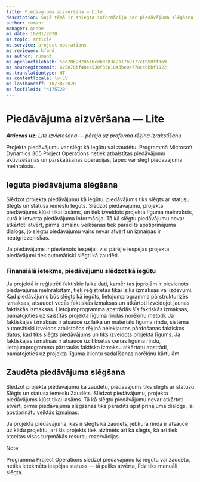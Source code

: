 ```yaml
---
title: Piedāvājuma aizvēršana — Lite
description: Šajā tēmā ir sniegta informācija par piedāvājuma slēgšanu programmā Project Operations.
author: rumant
manager: Annbe
ms.date: 10/01/2020
ms.topic: article
ms.service: project-operations
ms.reviewer: kfend
ms.author: rumant
ms.openlocfilehash: 5ad206232d616cdbdc83e2a17b9177cfb98ffda9
ms.sourcegitcommit: 625878bf48ea530f3381843be0e778cebbbf1922
ms.translationtype: HT
ms.contentlocale: lv-LV
ms.lasthandoff: 10/30/2020
ms.locfileid: "4175720"
---
```

# <a name="close-a-quote---lite"></a>Piedāvājuma aizvēršana — Lite

_**Attiecas uz:** Lite izvietošana — pāreja uz proforma rēķina izrakstīšanu_

Projekta piedāvājumu var slēgt kā iegūtu vai zaudētu. Programmā Microsoft Dynamics 365 Project Operations netiek atbalstītas piedāvājumu aktivizēšanas un pārskatīšanas operācijas, tāpēc var slēgt piedāvājuma melnrakstu.

## <a name="close-a-quote-as-won"></a>Iegūta piedāvājuma slēgšana

Slēdzot projekta piedāvājumu kā iegūtu, piedāvājums tiks slēgts ar statusu Slēgts un statusa iemeslu Iegūts. Slēdzot piedāvājumu, projekta piedāvājums kļūst tikai lasāms, un tiek izveidots projekta līguma melnraksts, kurā ir ietverta piedāvājuma informācija. Tā kā slēgtu piedāvājumu nevar atkārtoti atvērt, pirms izmaiņu veikšanas tiek parādīts apstiprinājuma dialogs, jo slēgtu piedāvājumu vairs nevar atvērt un izmaiņas ir neatgriezeniskas.

Ja piedāvājums ir pievienots iespējai, visi pārējie iespējas projekta piedāvājumi tiek automātiski slēgti kā zaudēti.

### <a name="financial-impact-of-closing-a-quote-as-won"></a>Finansiālā ietekme, piedāvājumu slēdzot kā iegūtu

Ja projektā ir reģistrēti faktiskie laika dati, kamēr tas joprojām ir pievienots piedāvājuma melnrakstam, tiek reģistrētas tikai laika izmaksas vai izdevumi. Kad piedāvājums būs slēgts kā iegūts, lietojumprogramma pārstrukturizēs izmaksas, atsaucot vecās faktiskās izmaksas un atkārtoti izveidojot jaunas faktiskās izmaksas. Lietojumprogramma apstrādās šīs faktiskās izmaksas, pamatojoties uz saistītās projekta līguma rindas norēķinu metodi. Ja faktiskajās izmaksās ir atsauce uz laika un materiālu līguma rindu, sistēma automātiski izveidos atbilstošos rēķinā neiekļautos pārdošanas faktiskos datus, kad tiks slēgts piedāvājums un tiks izveidots projekta līgums. Ja faktiskajās izmaksās ir atsauce uz fiksētas cenas līguma rindu, lietojumprogramma pārtrauks faktisko izmaksu atkārtotu apstrādi, pamatojoties uz projekta līguma klientu sadalīšanas norēķinu kārtulām.

## <a name="closing-a-quote-as-lost"></a>Zaudēta piedāvājuma slēgšana

Slēdzot projekta piedāvājumu kā zaudētu, piedāvājums tiks slēgts ar statusu Slēgts un statusa iemeslu Zaudēts. Slēdzot piedāvājumu, projekta piedāvājums kļūst tikai lasāms. Tā kā slēgtu piedāvājumu nevar atkārtoti atvērt, pirms piedāvājuma slēgšanas tiks parādīts apstiprinājuma dialogs, lai apstiprinātu veiktās izmaiņas.

Ja projekta piedāvājuma, kas ir slēgts kā zaudēts, jebkurā rindā ir atsauce uz kādu projektu, arī šis projekts tiek atzīmēts arī kā slēgts, kā arī tiek atceltas visas turpmākās resursu rezervācijas.

> [!NOTE]
> Programmā Project Operations slēdzot piedāvājumu kā iegūtu vai zaudētu, netiks ietekmēts iespējas statuss — tā paliks atvērta, līdz tiks manuāli slēgta.

